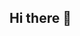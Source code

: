 ## Hi there 👋

<div>
  <img  href='https://github-readme-streak-stats.herokuapp.com/?user=iamsupermax&theme=tokyonight&hide_border=false'>
</div>
<!--
**iamsupermax/iamsupermax** is a ✨ _special_ ✨ repository because its `README.md` (this file) appears on your GitHub profile.

Here are some ideas to get you started: -->

- 🔭 I’m currently working on Paxo

{{ wakatimeDoubleCategoryBar "💾 Languages:" wakatimeData.Languages "💼 Projects:" wakatimeData.Projects 5 }}
